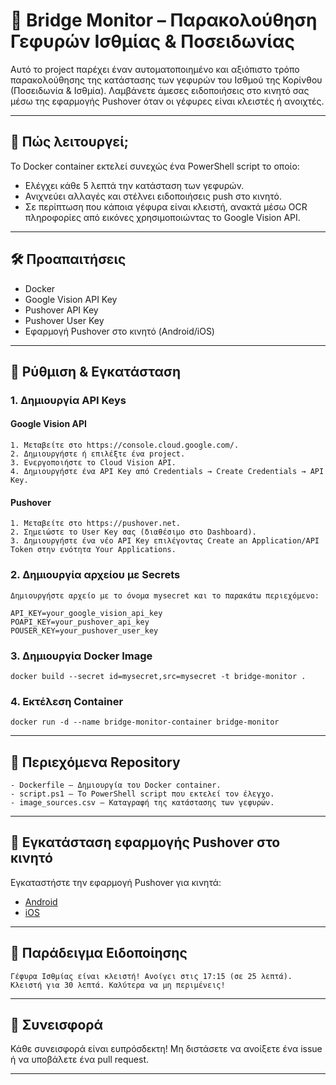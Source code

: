 # 🌉 Bridge Monitor – Παρακολούθηση Γεφυρών Ισθμίας & Ποσειδωνίας

Αυτό το project παρέχει έναν αυτοματοποιημένο και αξιόπιστο τρόπο παρακολούθησης της κατάστασης των γεφυρών του Ισθμού της Κορίνθου (Ποσειδωνία & Ισθμία). Λαμβάνετε άμεσες ειδοποιήσεις στο κινητό σας μέσω της εφαρμογής Pushover όταν οι γέφυρες είναι κλειστές ή ανοιχτές.

---

## 🚀 Πώς λειτουργεί;

Το Docker container εκτελεί συνεχώς ένα PowerShell script το οποίο:

- Ελέγχει κάθε 5 λεπτά την κατάσταση των γεφυρών.
- Ανιχνεύει αλλαγές και στέλνει ειδοποιήσεις push στο κινητό.
- Σε περίπτωση που κάποια γέφυρα είναι κλειστή, ανακτά μέσω OCR πληροφορίες από εικόνες χρησιμοποιώντας το Google Vision API.

---

## 🛠 Προαπαιτήσεις

- Docker
- Google Vision API Key
- Pushover API Key
- Pushover User Key
- Εφαρμογή Pushover στο κινητό (Android/iOS)

---

## 🔑 Ρύθμιση & Εγκατάσταση

### 1. Δημιουργία API Keys

#### Google Vision API
```
1. Μεταβείτε στο https://console.cloud.google.com/.
2. Δημιουργήστε ή επιλέξτε ένα project.
3. Ενεργοποιήστε το Cloud Vision API.
4. Δημιουργήστε ένα API Key από Credentials → Create Credentials → API Key.
```

#### Pushover
```
1. Μεταβείτε στο https://pushover.net.
2. Σημειώστε το User Key σας (διαθέσιμο στο Dashboard).
3. Δημιουργήστε ένα νέο API Key επιλέγοντας Create an Application/API Token στην ενότητα Your Applications.
```

### 2. Δημιουργία αρχείου με Secrets
```
Δημιουργήστε αρχείο με το όνομα mysecret και το παρακάτω περιεχόμενο:

API_KEY=your_google_vision_api_key
POAPI_KEY=your_pushover_api_key
POUSER_KEY=your_pushover_user_key
```

### 3. Δημιουργία Docker Image
```
docker build --secret id=mysecret,src=mysecret -t bridge-monitor .
```

### 4. Εκτέλεση Container
```
docker run -d --name bridge-monitor-container bridge-monitor
```

---

## 📂 Περιεχόμενα Repository
```
- Dockerfile – Δημιουργία του Docker container.
- script.ps1 – Το PowerShell script που εκτελεί τον έλεγχο.
- image_sources.csv – Καταγραφή της κατάστασης των γεφυρών.
```

---
## 📲 Eγκατάσταση εφαρμογής Pushover στο κινητό

Εγκαταστήστε την εφαρμογή Pushover για κινητά:
- [Android](https://play.google.com/store/apps/details?id=net.superblock.pushover)
- [iOS](https://apps.apple.com/us/app/pushover-notifications/id506088175)

---

## 📲 Παράδειγμα Ειδοποίησης
```
Γέφυρα Ισθμίας είναι κλειστή! Ανοίγει στις 17:15 (σε 25 λεπτά). Κλειστή για 30 λεπτά. Καλύτερα να μη περιμένεις!
```

---

## 🤝 Συνεισφορά

Κάθε συνεισφορά είναι ευπρόσδεκτη! Μη διστάσετε να ανοίξετε ένα issue ή να υποβάλετε ένα pull request.

---

